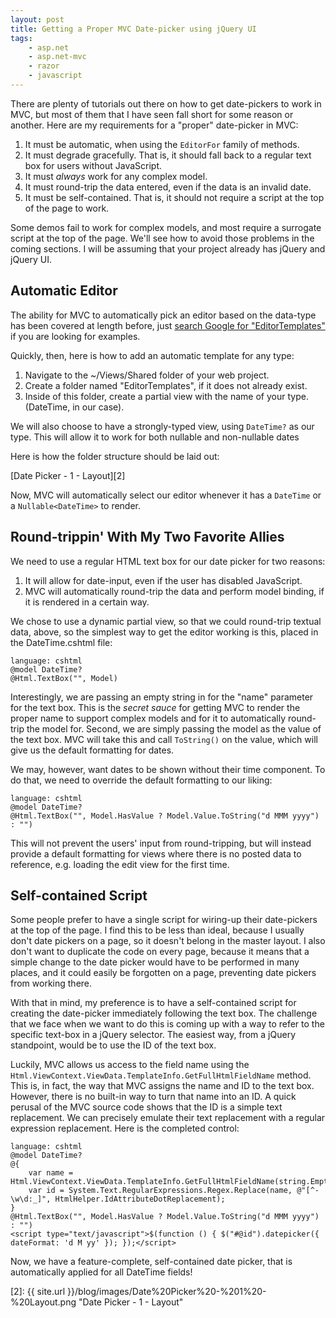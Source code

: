 ```yaml
---
layout: post
title: Getting a Proper MVC Date-picker using jQuery UI
tags:
    - asp.net
    - asp.net-mvc
    - razor
    - javascript
---
```

There are plenty of tutorials out there on how to get date-pickers to work in MVC, but most of them that I have seen fall short for some reason or another.  Here are my requirements for a "proper" date-picker in MVC:

1. It must be automatic, when using the `EditorFor` family of methods.
2. It must degrade gracefully. That is, it should fall back to a regular text box for users without JavaScript.
3. It must *always* work for any complex model.
4. It must round-trip the data entered, even if the data is an invalid date.
5. It must be self-contained.  That is, it should not require a script at the top of the page to work.

Some demos fail to work for complex models, and most require a surrogate script at the top of the page.  We'll see how to avoid those problems in the coming sections.  I will be assuming that your project already has jQuery and jQuery UI.

## Automatic Editor ##

The ability for MVC to automatically pick an editor based on the data-type has been covered at length before, just [search Google for "EditorTemplates"][1] if you are looking for examples.

Quickly, then, here is how to add an automatic template for any type:

1. Navigate to the ~/Views/Shared folder of your web project.
2. Create a folder named "EditorTemplates", if it does not already exist.
3. Inside of this folder, create a partial view with the name of your type. (DateTime, in our case).

We will also choose to have a strongly-typed view, using `DateTime?` as our type.  This will allow it to work for both nullable and non-nullable dates

Here is how the folder structure should be laid out:

[Date Picker - 1 - Layout][2]

Now, MVC will automatically select our editor whenever it has a `DateTime` or a `Nullable<DateTime>` to render.

## Round-trippin' With My Two Favorite Allies ##

We need to use a regular HTML text box for our date picker for two reasons:

1. It will allow for date-input, even if the user has disabled JavaScript.
2. MVC will automatically round-trip the data and perform model binding, if it is rendered in a certain way.

We chose to use a dynamic partial view, so that we could round-trip textual data, above, so the simplest way to get the editor working is this, placed in the DateTime.cshtml file:

    language: cshtml
    @model DateTime?
    @Html.TextBox("", Model)

Interestingly, we are passing an empty string in for the "name" parameter for the text box.  This is the *secret sauce* for getting MVC to render the proper name to support complex models and for it to automatically round-trip the model for.  Second, we are simply passing the model as the value of the text box.  MVC will take this and call `ToString()` on the value, which will give us the default formatting for dates.

We may, however, want dates to be shown without their time component. To do that, we need to override the default formatting to our liking:

    language: cshtml
    @model DateTime?
    @Html.TextBox("", Model.HasValue ? Model.Value.ToString("d MMM yyyy") : "")

This will not prevent the users' input from round-tripping, but will instead provide a default formatting for views where there is no posted data to reference, e.g. loading the edit view for the first time.

## Self-contained Script ##

Some people prefer to have a single script for wiring-up their date-pickers at the top of the page.  I find this to be less than ideal, because I usually don't date pickers on a page, so it doesn't belong in the master layout.  I also don't want to duplicate the code on every page, because it means that a simple change to the date picker would have to be performed in many places, and it could easily be forgotten on a page, preventing date pickers from working there.

With that in mind, my preference is to have a self-contained script for creating the date-picker immediately following the text box.  The challenge that we face when we want to do this is coming up with a way to refer to the specific text-box in a jQuery selector.  The easiest way, from a jQuery standpoint, would be to use the ID of the text box.

Luckily, MVC allows us access to the field name using the `Html.ViewContext.ViewData.TemplateInfo.GetFullHtmlFieldName` method.  This is, in fact, the way that MVC assigns the name and ID to the text box.  However, there is no built-in way to turn that name into an ID.  A quick perusal of the MVC source code shows that the ID is a simple text replacement.  We can precisely emulate their text replacement with a regular expression replacement.  Here is the completed control:

    language: cshtml
    @model DateTime?
    @{
        var name = Html.ViewContext.ViewData.TemplateInfo.GetFullHtmlFieldName(string.Empty);
        var id = System.Text.RegularExpressions.Regex.Replace(name, @"[^-\w\d:_]", HtmlHelper.IdAttributeDotReplacement);
    }
    @Html.TextBox("", Model.HasValue ? Model.Value.ToString("d MMM yyyy") : "")
    <script type="text/javascript">$(function () { $("#@id").datepicker({ dateFormat: 'd M yy' }); });</script>

Now, we have a feature-complete, self-contained date picker, that is automatically applied for all DateTime fields!

[1]: http://www.google.com/search?q=EditorTemplates
[2]: {{ site.url }}/blog/images/Date%20Picker%20-%201%20-%20Layout.png "Date Picker - 1 - Layout"
